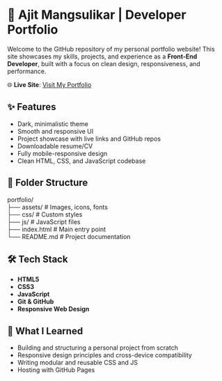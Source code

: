 # 💼 Ajit Mangsulikar | Developer Portfolio

Welcome to the GitHub repository of my personal portfolio website! This site showcases my skills, projects, and experience as a **Front-End Developer**, built with a focus on clean design, responsiveness, and performance.

🌐 **Live Site**: [Visit My Portfolio](https://ajitm07.github.io/ajitmangsulikar.in/)

## ✨ Features

- Dark, minimalistic theme
- Smooth and responsive UI
- Project showcase with live links and GitHub repos
- Downloadable resume/CV
- Fully mobile-responsive design
- Clean HTML, CSS, and JavaScript codebase

## 📁 Folder Structure
portfolio/ <br>
├── assets/ # Images, icons, fonts <br>
├── css/ # Custom styles <br>
├── js/ # JavaScript files<br>
├── index.html # Main entry point<br>
└── README.md # Project documentation<br>

## 🛠️ Tech Stack

- **HTML5**
- **CSS3**
- **JavaScript**
- **Git & GitHub**
- **Responsive Web Design**

## 🧠 What I Learned

- Building and structuring a personal project from scratch
- Responsive design principles and cross-device compatibility
- Writing modular and reusable CSS and JS
- Hosting with GitHub Pages
